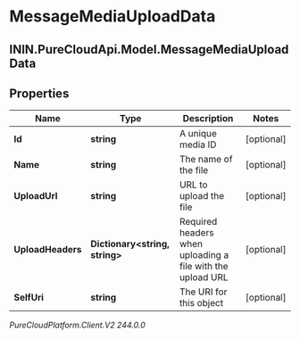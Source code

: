# MessageMediaUploadData

## ININ.PureCloudApi.Model.MessageMediaUploadData

## Properties

|Name | Type | Description | Notes|
|------------ | ------------- | ------------- | -------------|
| **Id** | **string** | A unique media ID | [optional] |
| **Name** | **string** | The name of the file | [optional] |
| **UploadUrl** | **string** | URL to upload the file | [optional] |
| **UploadHeaders** | **Dictionary&lt;string, string&gt;** | Required headers when uploading a file with the upload URL | [optional] |
| **SelfUri** | **string** | The URI for this object | [optional] |



_PureCloudPlatform.Client.V2 244.0.0_
